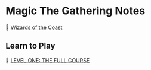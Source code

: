 # Magic The Gathering Notes

:link: [Wizards of the Coast](https://magic.wizards.com/en)

## Learn to Play

:link: [LEVEL ONE: THE FULL COURSE](https://magic.wizards.com/en/articles/archive/level-one/level-one-full-course-2015-10-05)
